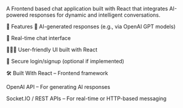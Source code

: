 A Frontend based chat application built with React that integrates AI-powered responses for dynamic and intelligent conversations.

🚀 Features
🧠 AI-generated responses (e.g., via OpenAI GPT models)

💬 Real-time chat interface

🧑‍🤝‍🧑 User-friendly UI built with React

🔐 Secure login/signup (optional if implemented)


🛠️ Built With
React – Frontend framework

OpenAI API – For generating AI responses

Socket.IO / REST APIs – For real-time or HTTP-based messaging
